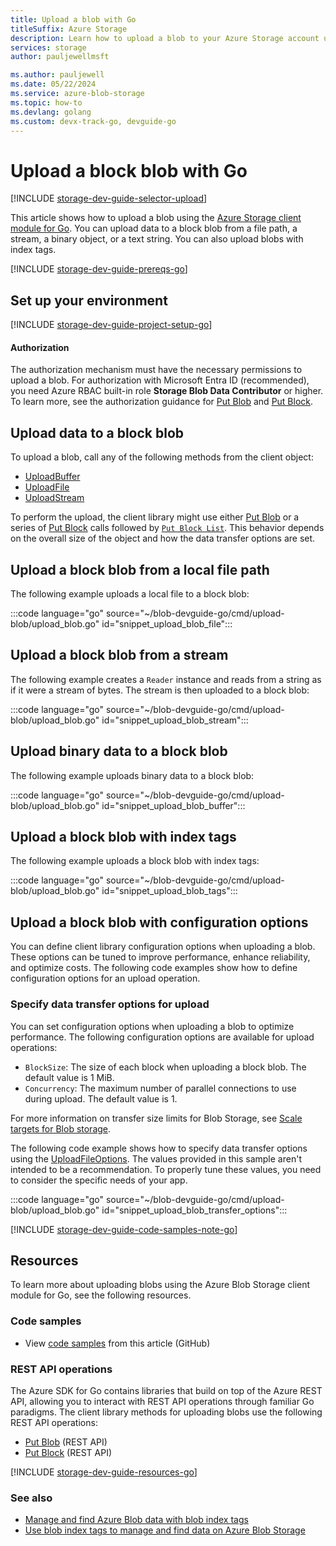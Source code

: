 ```yaml
---
title: Upload a blob with Go
titleSuffix: Azure Storage
description: Learn how to upload a blob to your Azure Storage account using the Go client library.
services: storage
author: pauljewellmsft

ms.author: pauljewell
ms.date: 05/22/2024
ms.service: azure-blob-storage
ms.topic: how-to
ms.devlang: golang
ms.custom: devx-track-go, devguide-go
---
```


# Upload a block blob with Go

[!INCLUDE [storage-dev-guide-selector-upload](../../../includes/storage-dev-guides/storage-dev-guide-selector-upload.md)]

This article shows how to upload a blob using the [Azure Storage client module for Go](https://pkg.go.dev/github.com/Azure/azure-sdk-for-go/sdk/storage/azblob#section-readme). You can upload data to a block blob from a file path, a stream, a binary object, or a text string. You can also upload blobs with index tags.

[!INCLUDE [storage-dev-guide-prereqs-go](../../../includes/storage-dev-guides/storage-dev-guide-prereqs-go.md)]

## Set up your environment

[!INCLUDE [storage-dev-guide-project-setup-go](../../../includes/storage-dev-guides/storage-dev-guide-project-setup-go.md)]

#### Authorization

The authorization mechanism must have the necessary permissions to upload a blob. For authorization with Microsoft Entra ID (recommended), you need Azure RBAC built-in role **Storage Blob Data Contributor** or higher. To learn more, see the authorization guidance for [Put Blob](/rest/api/storageservices/put-blob#authorization) and [Put Block](/rest/api/storageservices/put-block#authorization).

## Upload data to a block blob

To upload a blob, call any of the following methods from the client object:

- [UploadBuffer](https://pkg.go.dev/github.com/Azure/azure-sdk-for-go/sdk/storage/azblob#Client.UploadBuffer)
- [UploadFile](https://pkg.go.dev/github.com/Azure/azure-sdk-for-go/sdk/storage/azblob#Client.UploadFile)
- [UploadStream](https://pkg.go.dev/github.com/Azure/azure-sdk-for-go/sdk/storage/azblob#Client.UploadStream)

To perform the upload, the client library might use either [Put Blob](/rest/api/storageservices/put-blob) or a series of [Put Block](/rest/api/storageservices/put-block) calls followed by [`Put Block List`](/rest/api/storageservices/put-block-list). This behavior depends on the overall size of the object and how the data transfer options are set.

## Upload a block blob from a local file path

The following example uploads a local file to a block blob:

:::code language="go" source="~/blob-devguide-go/cmd/upload-blob/upload_blob.go" id="snippet_upload_blob_file":::

## Upload a block blob from a stream

The following example creates a `Reader` instance and reads from a string as if it were a stream of bytes. The stream is then uploaded to a block blob:

:::code language="go" source="~/blob-devguide-go/cmd/upload-blob/upload_blob.go" id="snippet_upload_blob_stream":::

## Upload binary data to a block blob

The following example uploads binary data to a block blob:

:::code language="go" source="~/blob-devguide-go/cmd/upload-blob/upload_blob.go" id="snippet_upload_blob_buffer":::

## Upload a block blob with index tags

The following example uploads a block blob with index tags:

:::code language="go" source="~/blob-devguide-go/cmd/upload-blob/upload_blob.go" id="snippet_upload_blob_tags":::

## Upload a block blob with configuration options

You can define client library configuration options when uploading a blob. These options can be tuned to improve performance, enhance reliability, and optimize costs. The following code examples show how to define configuration options for an upload operation.

### Specify data transfer options for upload

You can set configuration options when uploading a blob to optimize performance. The following configuration options are available for upload operations:

- `BlockSize`: The size of each block when uploading a block blob. The default value is 1 MiB.
- `Concurrency`: The maximum number of parallel connections to use during upload. The default value is 1.

For more information on transfer size limits for Blob Storage, see [Scale targets for Blob storage](scalability-targets.md#scale-targets-for-blob-storage).

The following code example shows how to specify data transfer options using the [UploadFileOptions](https://pkg.go.dev/github.com/Azure/azure-sdk-for-go/sdk/storage/azblob/blockblob#UploadFileOptions). The values provided in this sample aren't intended to be a recommendation. To properly tune these values, you need to consider the specific needs of your app.

:::code language="go" source="~/blob-devguide-go/cmd/upload-blob/upload_blob.go" id="snippet_upload_blob_transfer_options":::

[!INCLUDE [storage-dev-guide-code-samples-note-go](../../../includes/storage-dev-guides/storage-dev-guide-code-samples-note-go.md)]

## Resources

To learn more about uploading blobs using the Azure Blob Storage client module for Go, see the following resources.

### Code samples

- View [code samples](https://github.com/Azure-Samples/blob-storage-devguide-go/blob/main/cmd/upload-blob/upload_blob.go) from this article (GitHub)

### REST API operations

The Azure SDK for Go contains libraries that build on top of the Azure REST API, allowing you to interact with REST API operations through familiar Go paradigms. The client library methods for uploading blobs use the following REST API operations:

- [Put Blob](/rest/api/storageservices/put-blob) (REST API)
- [Put Block](/rest/api/storageservices/put-block) (REST API)

[!INCLUDE [storage-dev-guide-resources-go](../../../includes/storage-dev-guides/storage-dev-guide-resources-go.md)]

### See also

- [Manage and find Azure Blob data with blob index tags](storage-manage-find-blobs.md)
- [Use blob index tags to manage and find data on Azure Blob Storage](storage-blob-index-how-to.md)